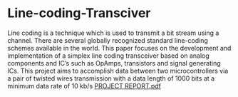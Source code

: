 # Line-coding-Transciver
Line coding is a technique which is used to transmit a bit stream using a channel. There are several 
globally recognized standard line-coding schemes available in the world. This paper focuses on the 
development and implementation of a simplex line coding transceiver based on analog components 
and IC’s such as OpAmps, transistors and signal generating ICs. This project aims to accomplish 
data between two microcontrollers via a pair of twisted wires transmission with a data length of 1000 
bits at a minimum data rate of 10 kb/s
[PROJECT REPORT.pdf](https://github.com/Lab-Project-Group-Team-4/Line-coding-Transciver/files/8646799/PROJECT.REPORT.pdf)
